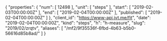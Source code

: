 {
  "properties": {
    "num": [
      12498
    ],
    "unit": [
      "steps"
    ],
    "start": [
      "2019-02-03T00:00:00Z"
    ],
    "end": [
      "2019-02-04T00:00:00Z"
    ],
    "published": [
      "2019-02-04T00:00:00Z"
    ]
  },
  "client_id": "https://www-api.jvt.me/fit",
  "date": "2019-02-04T00:00:00Z",
  "kind": "steps",
  "h": "h-measure",
  "slug": "2019/02/zrqtv",
  "aliases": [
    "/mf2/9f35536f-6fbd-4b63-b5b0-56616d85b8ad/"
  ]
}
